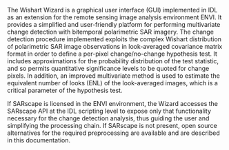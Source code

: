 The Wishart Wizard is a graphical user interface (GUI) implemented in IDL as an extension
for the remote sensing image analysis environment ENVI. It provides a simplified and 
user-friendly platform for performing multivariate change detection with bitemporal polarimetric SAR imagery.
The change detection procedure implemented exploits the complex Wishart distribution of 
polarimetric SAR image observations in look-averaged covariance matrix format in order 
to define a per-pixel change/no-change hypothesis test. It includes 
approximations for the probability distribution of the
test statistic, and so permits quantitative significance levels
to be quoted for change pixels. In addition, an improved multivariate method
is used to estimate the equivalent number of looks (ENL) of the look-averaged images,
which is a critical parameter of the hypothesis test.

If SARscape is licensed in the ENVI environment, the Wizard accesses the SARscape API at the
IDL scripting level to expose only that functionality necessary for the change detection 
analysis, thus guiding the user and simplifying the  processing chain. If SARscape is not 
present, open source alternatives for the required preprocessing are available and are 
described in this documentation.
